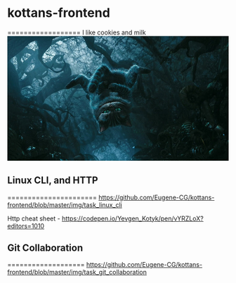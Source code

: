 # kottans-frontend
==================
I like cookies and milk
![Cheshire Cat](https://github.com/Eugene-CG/kottans-frontend/blob/master/img/cheshire.jpg)

## Linux CLI, and HTTP
======================
https://github.com/Eugene-CG/kottans-frontend/blob/master/img/task_linux_cli

Http cheat sheet - https://codepen.io/Yevgen_Kotyk/pen/vYRZLoX?editors=1010

## Git Collaboration
===================
https://github.com/Eugene-CG/kottans-frontend/blob/master/img/task_git_collaboration
